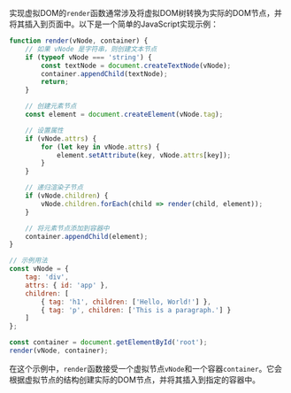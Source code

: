实现虚拟DOM的`render`函数通常涉及将虚拟DOM树转换为实际的DOM节点，并将其插入到页面中。以下是一个简单的JavaScript实现示例：

```javascript
function render(vNode, container) {
    // 如果 vNode 是字符串，则创建文本节点
    if (typeof vNode === 'string') {
        const textNode = document.createTextNode(vNode);
        container.appendChild(textNode);
        return;
    }

    // 创建元素节点
    const element = document.createElement(vNode.tag);

    // 设置属性
    if (vNode.attrs) {
        for (let key in vNode.attrs) {
            element.setAttribute(key, vNode.attrs[key]);
        }
    }

    // 递归渲染子节点
    if (vNode.children) {
        vNode.children.forEach(child => render(child, element));
    }

    // 将元素节点添加到容器中
    container.appendChild(element);
}

// 示例用法
const vNode = {
    tag: 'div',
    attrs: { id: 'app' },
    children: [
        { tag: 'h1', children: ['Hello, World!'] },
        { tag: 'p', children: ['This is a paragraph.'] }
    ]
};

const container = document.getElementById('root');
render(vNode, container);
```

在这个示例中，`render`函数接受一个虚拟节点`vNode`和一个容器`container`。它会根据虚拟节点的结构创建实际的DOM节点，并将其插入到指定的容器中。